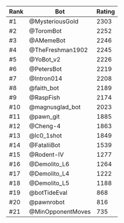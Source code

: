 Rank|Bot|Rating
---|---|---
#1|@MysteriousGold|2303
#2|@ToromBot|2252
#3|@AMemeBot|2246
#4|@TheFreshman1902|2245
#5|@YoBot_v2|2226
#6|@PetersBot|2219
#7|@Intron014|2208
#8|@faith_bot|2189
#9|@RaspFish|2174
#10|@magnusglad_bot|2023
#11|@pawn_git|1885
#12|@Cheng-4|1863
#13|@lc0_1shot|1849
#14|@FataliiBot|1539
#15|@Rodent-IV|1277
#16|@Demolito_L6|1264
#17|@Demolito_L4|1222
#18|@Demolito_L5|1188
#19|@botTideEval|868
#20|@pawnrobot|816
#21|@MinOpponentMoves|735
